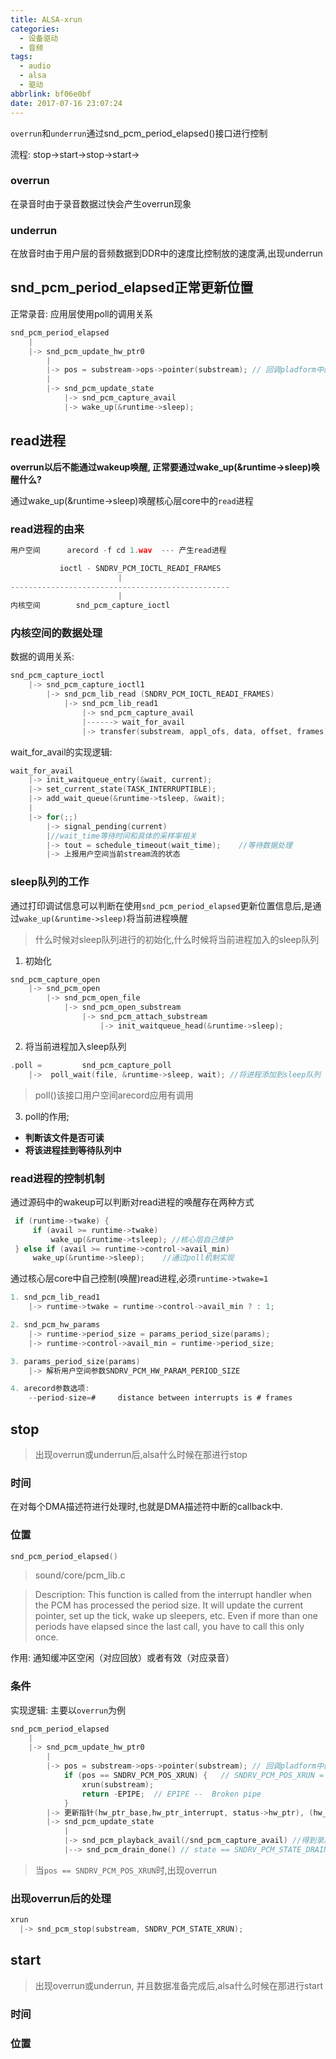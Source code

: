 ```yaml
---
title: ALSA-xrun
categories:
  - 设备驱动
  - 音频
tags:
  - audio
  - alsa
  - 驱动
abbrlink: bf06e0bf
date: 2017-07-16 23:07:24
---
```


`overrun`和`underrun`通过snd_pcm_period_elapsed()接口进行控制

流程: stop->start->stop->start->


<!--more-->

### overrun

在录音时由于录音数据过快会产生overrun现象

### underrun

在放音时由于用户层的音频数据到DDR中的速度比控制放的速度满,出现underrun


## snd_pcm_period_elapsed正常更新位置

正常录音: 应用层使用poll的调用关系

``` C
snd_pcm_period_elapsed
    |
    |-> snd_pcm_update_hw_ptr0
        |
        |-> pos = substream->ops->pointer(substream); // 回调pladform中的.pointer接口
        |
        |-> snd_pcm_update_state
            |-> snd_pcm_capture_avail
            |-> wake_up(&runtime->sleep);
```

## read进程

**overrun以后不能通过wakeup唤醒, 正常要通过wake_up(&runtime->sleep)唤醒什么?**

通过wake_up(&runtime->sleep)唤醒核心层core中的`read`进程

### read进程的由来

``` C
用户空间      arecord -f cd 1.wav  --- 产生read进程

           ioctl - SNDRV_PCM_IOCTL_READI_FRAMES
                        |
-------------------------------------------------
                        |
内核空间        snd_pcm_capture_ioctl
```


### 内核空间的数据处理


数据的调用关系:
``` C
snd_pcm_capture_ioctl
    |-> snd_pcm_capture_ioctl1
        |-> snd_pcm_lib_read (SNDRV_PCM_IOCTL_READI_FRAMES)
            |-> snd_pcm_lib_read1
                |-> snd_pcm_capture_avail
                |------> wait_for_avail
                |-> transfer(substream, appl_ofs, data, offset, frames)
```

wait_for_avail的实现逻辑:

``` C
wait_for_avail
    |-> init_waitqueue_entry(&wait, current);
    |-> set_current_state(TASK_INTERRUPTIBLE);
    |-> add_wait_queue(&runtime->tsleep, &wait);
    |
    |-> for(;;)
        |-> signal_pending(current)
        |//wait_time等待时间和具体的采样率相关
        |-> tout = schedule_timeout(wait_time);    //等待数据处理
        |-> 上报用户空间当前stream流的状态
```

### sleep队列的工作


通过打印调试信息可以判断在使用`snd_pcm_period_elapsed`更新位置信息后,是通过`wake_up(&runtime->sleep)`将当前进程唤醒

> 什么时候对sleep队列进行的初始化,什么时候将当前进程加入的sleep队列

1. 初始化

``` C
snd_pcm_capture_open
    |-> snd_pcm_open
        |-> snd_pcm_open_file
            |-> snd_pcm_open_substream
                |-> snd_pcm_attach_substream
                    |-> init_waitqueue_head(&runtime->sleep);
```

2. 将当前进程加入sleep队列

``` C
.poll =         snd_pcm_capture_poll
    |->  poll_wait(file, &runtime->sleep, wait); //将进程添加到sleep队列

```
> poll()该接口用户空间arecord应用有调用


3. poll的作用;

* **判断该文件是否可读**
* **将该进程挂到等待队列中**


### read进程的控制机制

通过源码中的wakeup可以判断对read进程的唤醒存在两种方式

``` C
 if (runtime->twake) {
     if (avail >= runtime->twake)
         wake_up(&runtime->tsleep); //核心层自己维护
 } else if (avail >= runtime->control->avail_min)
     wake_up(&runtime->sleep);    //通过poll机制实现
```

通过核心层core中自己控制(唤醒)read进程,必须`runtime->twake=1`

``` C
1. snd_pcm_lib_read1
    |-> runtime->twake = runtime->control->avail_min ? : 1;

2. snd_pcm_hw_params
    |-> runtime->period_size = params_period_size(params);
    |-> runtime->control->avail_min = runtime->period_size;

3. params_period_size(params)
    |-> 解析用户空间参数SNDRV_PCM_HW_PARAM_PERIOD_SIZE

4. arecord参数选项:
    --period-size=#     distance between interrupts is # frames
```

## stop

> 出现overrun或underrun后,alsa什么时候在那进行stop

### 时间

在对每个DMA描述符进行处理时,也就是DMA描述符中断的callback中.

### 位置

``` C
snd_pcm_period_elapsed()
```
> sound/core/pcm_lib.c

> Description:
> This function is called from the interrupt handler when the PCM has processed the period size. It will update the current pointer, set up the tick, wake up sleepers, etc.
> Even if more than one periods have elapsed since the last call, you have to call this only once.

作用: 通知缓冲区空闲（对应回放）或者有效（对应录音）


### 条件

实现逻辑: 主要以`overrun`为例

``` C
snd_pcm_period_elapsed
    |
    |-> snd_pcm_update_hw_ptr0
        |
        |-> pos = substream->ops->pointer(substream); // 回调pladform中的.pointer接口
            if (pos == SNDRV_PCM_POS_XRUN) {   // SNDRV_PCM_POS_XRUN = -1
                xrun(substream);
                return -EPIPE;  // EPIPE --  Broken pipe
            }
        |-> 更新指针(hw_ptr_base,hw_ptr_interrupt, status->hw_ptr), (hw_ptr_jiffies)
        |-> snd_pcm_update_state
            |
            |-> snd_pcm_playback_avail(/snd_pcm_capture_avail) //得到录放有效数据大小
            |--> snd_pcm_drain_done() // state == SNDRV_PCM_STATE_DRAINING
```

> 当`pos == SNDRV_PCM_POS_XRUN`时,出现overrun

### 出现overrun后的处理

``` C
xrun
  |-> snd_pcm_stop(substream, SNDRV_PCM_STATE_XRUN);
```


## start

> 出现overrun或underrun, 并且数据准备完成后,alsa什么时候在那进行start


### 时间


### 位置
